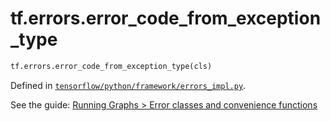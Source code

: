 <div itemscope itemtype="http://developers.google.com/ReferenceObject">
<meta itemprop="name" content="tf.errors.error_code_from_exception_type" />
</div>

# tf.errors.error_code_from_exception_type

``` python
tf.errors.error_code_from_exception_type(cls)
```



Defined in [`tensorflow/python/framework/errors_impl.py`](https://www.tensorflow.org/code/tensorflow/python/framework/errors_impl.py).

See the guide: [Running Graphs > Error classes and convenience functions](../../../../api_guides/python/client.md#Error_classes_and_convenience_functions)

